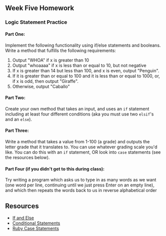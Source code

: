 ## Week Five Homework

### Logic Statement Practice

#### Part One:
Implement the following functionality using if/else statements and booleans. Write a method that fulfills the following requirements:


1. Output "WHOA" if x is greater than 10 
2. Output "whoaaaa" if x is less than or equal to 10, but not negative 
3. If x is greater than 14 but less than 100, and x is even, output "Penguin".  
4. If it is greater than or equal to 100 and it is less than or equal to 1000, or, if x is odd, then output "Giraffe".  
5. Otherwise, output "Caballo"

#### Part Two:

Create your own method that takes an input, and uses an `if` statement including at least four different conditions (aka you must use two `elsif`'s and an `else`).

#### Part Three:

Write a method that takes a value from 1-100 (a grade) and outputs the letter grade that it translates to. You can use whatever grading scale you'd like. You can do this with an `if` statement, OR look into `case` statements (see the resources below).

#### Part Four (if you didn't get to this during class):

Try writing a program which asks us to type in as many words as we want (one word per line, continuing until we just press Enter on an empty line), and which then repeats the words back to us in reverse alphabetical order


## Resources
- [If and Else](http://ruby.bastardsbook.com/chapters/ifelse/)
- [Conditional Statements](http://www.tutorialspoint.com/ruby/ruby_if_else.htm)
- [Ruby Case Statements](http://www.dotnetperls.com/case-ruby)

